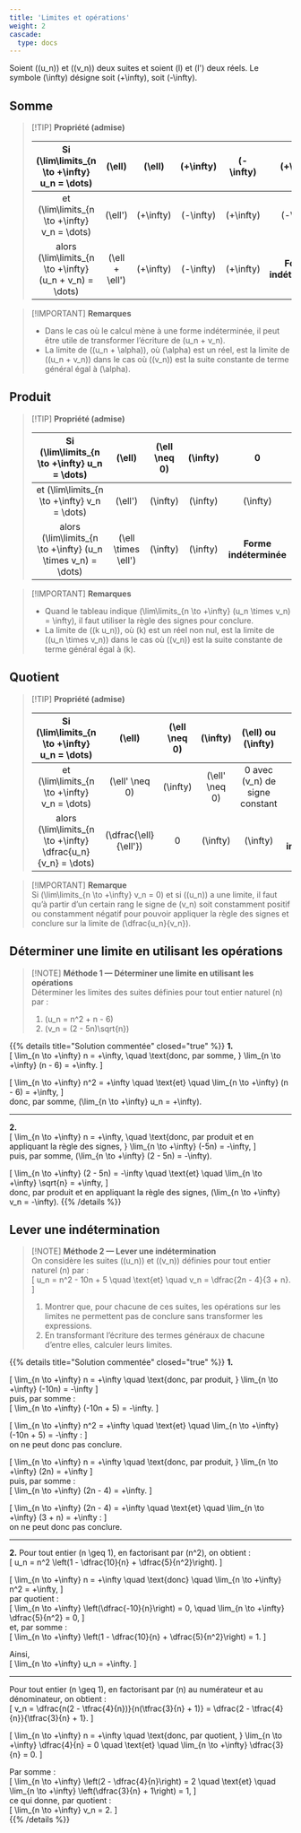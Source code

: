 ```yaml
---
title: 'Limites et opérations'
weight: 2
cascade:
  type: docs
---
```


Soient \((u_n)\) et \((v_n)\) deux suites et soient \(l\) et \(l'\) deux réels. Le symbole \(\infty\) désigne soit \(+\infty\), soit \(-\infty\).

## Somme

> [!TIP] **Propriété (admise)**  
> 
> | Si \(\lim\limits_{n \to +\infty} u_n = \dots\) | \(\ell\) | \(\ell\) | \(+\infty\) | \(-\infty\) | \(+\infty\) |  
> |:------------------------------------------------:|:----------:|:----------:|:-------------:|:-------------:|:-------------:|  
> | et \(\lim\limits_{n \to +\infty} v_n = \dots\) | \(\ell'\) | \(+\infty\) | \(-\infty\) | \(+\infty\) | \(-\infty\) |  
> | alors \(\lim\limits_{n \to +\infty} (u_n + v_n) = \dots\) | \(\ell + \ell'\) | \(+\infty\) | \(-\infty\) | \(+\infty\) | **Forme indéterminée** |  

> [!IMPORTANT] **Remarques**  
> - Dans le cas où le calcul mène à une forme indéterminée, il peut être utile de transformer l’écriture de \(u_n + v_n\).  
> - La limite de \((u_n + \alpha)\), où \(\alpha\) est un réel, est la limite de \((u_n + v_n)\) dans le cas où \((v_n)\) est la suite constante de terme général égal à \(\alpha\).


## Produit

> [!TIP] **Propriété (admise)**  
> 
> | Si \(\lim\limits_{n \to +\infty} u_n = \dots\) | \(\ell\) | \(\ell \neq 0\) | \(\infty\) | 0 |  
> |:------------------------------------------------:|:----------:|:----------:|:-------------:|:-------------:|  
> | et \(\lim\limits_{n \to +\infty} v_n = \dots\) | \(\ell'\) | \(\infty\)       | \(\infty\) | \(\infty\) |  
> | alors \(\lim\limits_{n \to +\infty} (u_n \times v_n) = \dots\) | \(\ell \times \ell'\) | \(\infty\) | \(\infty\) | **Forme indéterminée** |  

> [!IMPORTANT] **Remarques**  
> - Quand le tableau indique \(\lim\limits_{n \to +\infty} (u_n \times v_n) = \infty\), il faut utiliser la règle des signes pour conclure.  
> - La limite de \((k u_n)\), où \(k\) est un réel non nul, est la limite de \((u_n \times v_n)\) dans le cas où \((v_n)\) est la suite constante de terme général égal à \(k\).


## Quotient

> [!TIP] **Propriété (admise)**  
> 
> | Si \(\lim\limits_{n \to +\infty} u_n = \dots\) | \(\ell\) | \(\ell \neq 0\) | \(\infty\) | \(\ell\) ou \(\infty\) | 0 | \(\infty\) |  
> |:------------------------------------------------:|:----------:|:----------:|:-------------:|:-------------:|:-------------:|:-------------:|
> | et \(\lim\limits_{n \to +\infty} v_n = \dots\) | \(\ell' \neq 0\) | \(\infty\) | \(\ell' \neq 0\) | 0 avec \(v_n\) de signe constant | 0 | \(\infty\) |  
> | alors \(\lim\limits_{n \to +\infty} \dfrac{u_n}{v_n} = \dots\) | \(\dfrac{\ell}{\ell'}\) | 0 | \(\infty\) | \(\infty\) | **Forme indéterminée** | **Forme indéterminée** |  

> [!IMPORTANT] **Remarque**  
> Si \(\lim\limits_{n \to +\infty} v_n = 0\) et si \((u_n)\) a une limite, il faut qu’à partir d’un certain rang le signe de \(v_n\) soit constamment positif ou constamment négatif pour pouvoir appliquer la règle des signes et conclure sur la limite de \(\dfrac{u_n}{v_n}\).


## Déterminer une limite en utilisant les opérations

> [!NOTE] **Méthode 1 — Déterminer une limite en utilisant les opérations**  
> Déterminer les limites des suites définies pour tout entier naturel \(n\) par :  
> 1. \(u_n = n^2 + n - 6\)  
> 2. \(v_n = (2 - 5n)\sqrt{n}\)  

{{% details title="Solution commentée" closed="true" %}}
**1.**  
\[
\lim_{n \to +\infty} n = +\infty, \quad \text{donc, par somme, } \lim_{n \to +\infty} (n - 6) = +\infty.
\]  

\[
\lim_{n \to +\infty} n^2 = +\infty \quad \text{et} \quad \lim_{n \to +\infty} (n - 6) = +\infty,
\]  
donc, par somme, \(\lim_{n \to +\infty} u_n = +\infty\).  

---

**2.**  
\[
\lim_{n \to +\infty} n = +\infty, \quad \text{donc, par produit et en appliquant la règle des signes, } \lim_{n \to +\infty} (-5n) = -\infty,
\]  
puis, par somme, \(\lim_{n \to +\infty} (2 - 5n) = -\infty\).  

\[
\lim_{n \to +\infty} (2 - 5n) = -\infty \quad \text{et} \quad \lim_{n \to +\infty} \sqrt{n} = +\infty,
\]  
donc, par produit et en appliquant la règle des signes, \(\lim_{n \to +\infty} v_n = -\infty\).
{{% /details %}}


## Lever une indétermination

> [!NOTE] **Méthode 2 — Lever une indétermination**  
> On considère les suites \((u_n)\) et \((v_n)\) définies pour tout entier naturel \(n\) par :  
> \[
u_n = n^2 - 10n + 5 \quad \text{et} \quad v_n = \dfrac{2n - 4}{3 + n}.
\]  
> 1. Montrer que, pour chacune de ces suites, les opérations sur les limites ne permettent pas de conclure sans transformer les expressions.  
> 2. En transformant l’écriture des termes généraux de chacune d’entre elles, calculer leurs limites.  

{{% details title="Solution commentée" closed="true" %}}
**1.**  

\[
\lim_{n \to +\infty} n = +\infty \quad \text{donc, par produit, } \lim_{n \to +\infty} (-10n) = -\infty
\]  
puis, par somme :  
\[
\lim_{n \to +\infty} (-10n + 5) = -\infty.
\]  

\[
\lim_{n \to +\infty} n^2 = +\infty \quad \text{et} \quad \lim_{n \to +\infty} (-10n + 5) = -\infty :
\]  
on ne peut donc pas conclure.  

\[
\lim_{n \to +\infty} n = +\infty \quad \text{donc, par produit, } \lim_{n \to +\infty} (2n) = +\infty
\]  
puis, par somme :  
\[
\lim_{n \to +\infty} (2n - 4) = +\infty.
\]  

\[
\lim_{n \to +\infty} (2n - 4) = +\infty \quad \text{et} \quad \lim_{n \to +\infty} (3 + n) = +\infty :
\]  
on ne peut donc pas conclure.  

---

**2.** Pour tout entier \(n \geq 1\), en factorisant par \(n^2\), on obtient :  
\[
u_n = n^2 \left(1 - \dfrac{10}{n} + \dfrac{5}{n^2}\right).
\]  

\[
\lim_{n \to +\infty} n = +\infty \quad \text{donc} \quad \lim_{n \to +\infty} n^2 = +\infty,
\]  
par quotient :  
\[
\lim_{n \to +\infty} \left(\dfrac{-10}{n}\right) = 0, \quad \lim_{n \to +\infty} \dfrac{5}{n^2} = 0,
\]  
et, par somme :  
\[
\lim_{n \to +\infty} \left(1 - \dfrac{10}{n} + \dfrac{5}{n^2}\right) = 1.
\]  

Ainsi,  
\[
\lim_{n \to +\infty} u_n = +\infty.
\]  

---

Pour tout entier \(n \geq 1\), en factorisant par \(n\) au numérateur et au dénominateur, on obtient :  
\[
v_n = \dfrac{n(2 - \tfrac{4}{n})}{n(\tfrac{3}{n} + 1)} = \dfrac{2 - \tfrac{4}{n}}{\tfrac{3}{n} + 1}.
\]  

\[
\lim_{n \to +\infty} n = +\infty \quad \text{donc, par quotient, } \lim_{n \to +\infty} \dfrac{4}{n} = 0 \quad \text{et} \quad \lim_{n \to +\infty} \dfrac{3}{n} = 0.
\]  

Par somme :  
\[
\lim_{n \to +\infty} \left(2 - \dfrac{4}{n}\right) = 2 \quad \text{et} \quad \lim_{n \to +\infty} \left(\dfrac{3}{n} + 1\right) = 1,
\]  
ce qui donne, par quotient :  
\[
\lim_{n \to +\infty} v_n = 2.
\]  
{{% /details %}}
